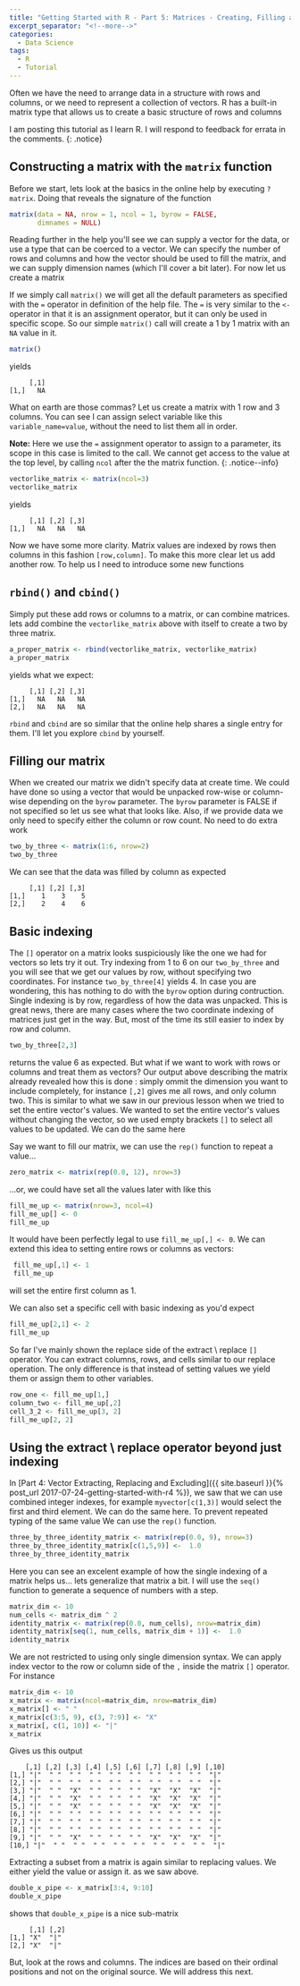 ```yaml
---
title: "Getting Started with R - Part 5: Matrices - Creating, Filling and Subsetting"
excerpt_separator: "<!--more-->"
categories:
  - Data Science
tags:
  - R
  - Tutorial
---
```

Often we have the need to arrange data in a structure with rows and columns, or we need to represent a collection of vectors. R has a built-in matrix type that allows us to create a basic structure of rows and columns
<!--more-->


I am posting this tutorial as I learn R. I will respond to feedback for errata in the comments.
{: .notice}


## Constructing a matrix with the `matrix` function

Before we start, lets look at the basics in the online help by executing `?matrix`. Doing that reveals the signature of the function
```R
matrix(data = NA, nrow = 1, ncol = 1, byrow = FALSE,
       dimnames = NULL)
```
Reading further in the help you'll see we can supply a vector for the data, or use a type that can be coerced to a vector. We can specify the number of rows and columns and how the vector should be used to fill the matrix, and we can supply dimension names (which I'll cover a bit later). For now let us create a matrix

If we simply call `matrix()` we will get all the default parameters as specified with the `=` operator in definition of the help file. The `=` is very similar to the `<-` operator in that it is an assignment operator, but it can only be used in specific scope. So our simple `matrix()` call will create a 1 by 1 matrix with an `NA` value in it.

```R
matrix()
```
yields
```
     [,1]
[1,]   NA
```
 What on earth are those commas? Let us create a matrix with 1 row and 3 columns. You can see I can assign select variable like this `variable_name=value`, without the need to list them all in order.
 
**Note:** Here we use the `=` assignment operator to assign to a parameter, its scope in this case is limited to the call. We cannot get access to the value at the top level, by calling `ncol` after the the matrix function.
{: .notice--info}
 
 ```R
vectorlike_matrix <- matrix(ncol=3)
vectorlike_matrix
```
yields
```
     [,1] [,2] [,3]
[1,]   NA   NA   NA
```

Now we have some more clarity. Matrix values are indexed by rows then columns in this fashion `[row,column]`. To make this more clear let us add another row. To help us I need to introduce some new functions

## `rbind()` and `cbind()`

Simply put these add rows or columns to a matrix, or can combine matrices. lets add combine the `vectorlike_matrix` above with itself to create a two by three matrix.

```R
a_proper_matrix <- rbind(vectorlike_matrix, vectorlike_matrix)
a_proper_matrix
```
yields what we expect:

```
     [,1] [,2] [,3]
[1,]   NA   NA   NA
[2,]   NA   NA   NA
```
`rbind` and `cbind` are so similar that the online help shares a single entry for them. I'll let you explore `cbind` by yourself.

## Filling our matrix

When we created our matrix we didn't specify data at create time. We could have done so using a vector that would be unpacked row-wise or column-wise depending on the `byrow` parameter. The `byrow` parameter is FALSE if not specified so let us see what that looks like. Also, if we provide data we only need to specify either the column or row count. No need to do extra work

```R
two_by_three <- matrix(1:6, nrow=2)
two_by_three
```

We can see that the data was filled by column as expected
```
     [,1] [,2] [,3]
[1,]    1    3    5
[2,]    2    4    6
```

## Basic indexing
 The `[]` operator on a matrix looks suspiciously like the one we had for vectors so lets try it out. Try indexing from 1 to 6 on our `two_by_three` and you will see that we get our values by row, without specifying two coordinates. For instance `two_by_three[4]` yields 4. In case you are wondering, this has nothing to do with the `byrow` option during contruction. Single indexing is by row, regardless of how the data was unpacked. This is great news, there are many cases where the two coordinate indexing of matrices just get in the way. But, most of the time its still easier to index by row and column. 

 ```R
 two_by_three[2,3]
 ```
returns the value 6 as expected. But what if we want to work with rows or columns and treat them as vectors? Our output above describing the matrix already revealed how this is done : simply ommit the dimension you want to include completely, for instance `[,2]` gives me all rows, and only column two. This is similar to what we saw in our previous lesson when we tried to set the entire vector's values. We wanted to set the entire vector's values without changing the vector, so we used empty brackets `[]` to select all values to be updated. We can do the same here

Say we want to fill our matrix, we can use the `rep()` function to repeat a value...
 ```R
 zero_matrix <- matrix(rep(0.0, 12), nrow=3) 
 ```
 ...or, we could have set all the values later with like this

 ```R
 fill_me_up <- matrix(nrow=3, ncol=4)
 fill_me_up[] <- 0
 fill_me_up
 ```

It would have been perfectly legal to use `fill_me_up[,] <- 0`. We can extend this idea to setting entire rows or columns as vectors:

```R
 fill_me_up[,1] <- 1
 fill_me_up
 ```
 will set the entire first column as 1.

 We can also set a specific cell with basic indexing as you'd expect
 ```R
 fill_me_up[2,1] <- 2
 fill_me_up
 ```

So far I've mainly shown the replace side of the extract \ replace `[]` operator. You can extract columns, rows, and cells similar to our replace operation. The only difference is that instead of setting values we yield them or assign them to other variables.

 ```R
 row_one <- fill_me_up[1,]
 column_two <- fill_me_up[,2]
 cell_3_2 <- fill_me_up[3, 2]
 fill_me_up[2, 2]
 ```

## Using the extract \ replace operator beyond just indexing
In [Part 4: Vector Extracting, Replacing and Excluding]({{ site.baseurl }}{% post_url 2017-07-24-getting-started-with-r4 %}), we saw that we can use combined integer indexes, for example `myvector[c(1,3)]` would select the first and third element. We can do the same here. To prevent repeated typing of the same value We can use the `rep()` function.

 ```R
three_by_three_identity_matrix <- matrix(rep(0.0, 9), nrow=3)
three_by_three_identity_matrix[c(1,5,9)] <-  1.0
three_by_three_identity_matrix
 ```
Here you can see an excelent example of how the single indexing of a matrix helps us... lets generalize that matrix a bit. I will use the `seq()` function to generate a sequence of numbers with a step.

  ```R
matrix_dim <- 10  
num_cells <- matrix_dim ^ 2
identity_matrix <- matrix(rep(0.0, num_cells), nrow=matrix_dim)
identity_matrix[seq(1, num_cells, matrix_dim + 1)] <-  1.0
identity_matrix
 ```

We are not restricted to using only single dimension syntax. We can apply index vector to the row or column side of the `,` inside the matrix `[]` operator. For instance

 ```R
matrix_dim <- 10  
x_matrix <- matrix(ncol=matrix_dim, nrow=matrix_dim)
x_matrix[] <- " "
x_matrix[c(3:5, 9), c(3, 7:9)] <- "X"
x_matrix[, c(1, 10)] <- "|"
x_matrix
```
 Gives us this output

 ```
     [,1] [,2] [,3] [,4] [,5] [,6] [,7] [,8] [,9] [,10]
 [1,] "|"  " "  " "  " "  " "  " "  " "  " "  " "  "|"  
 [2,] "|"  " "  " "  " "  " "  " "  " "  " "  " "  "|"  
 [3,] "|"  " "  "X"  " "  " "  " "  "X"  "X"  "X"  "|"  
 [4,] "|"  " "  "X"  " "  " "  " "  "X"  "X"  "X"  "|"  
 [5,] "|"  " "  "X"  " "  " "  " "  "X"  "X"  "X"  "|"  
 [6,] "|"  " "  " "  " "  " "  " "  " "  " "  " "  "|"  
 [7,] "|"  " "  " "  " "  " "  " "  " "  " "  " "  "|"  
 [8,] "|"  " "  " "  " "  " "  " "  " "  " "  " "  "|"  
 [9,] "|"  " "  "X"  " "  " "  " "  "X"  "X"  "X"  "|"  
[10,] "|"  " "  " "  " "  " "  " "  " "  " "  " "  "|"  
 ```

 Extracting a subset from a matrix is again similar to replacing values. We either yield the value or assign it. as we saw above.

 ```R
 double_x_pipe <- x_matrix[3:4, 9:10]
 double_x_pipe
 ```
shows that `double_x_pipe` is a nice sub-matrix

```
     [,1] [,2]
[1,] "X"  "|" 
[2,] "X"  "|" 
```

But, look at the rows and columns. The indices are based on their ordinal positions and not on the original source. We will address this next.